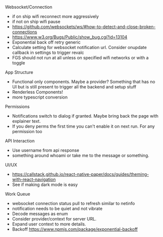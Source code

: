 Websocket/Connection
* if on ship wifi reconnect more aggressively
* if not on ship wifi pause
* https://github.com/websockets/ws/#how-to-detect-and-close-broken-connections
* https://www.w3.org/Bugs/Public/show_bug.cgi?id=13104
* Exponential back off retry generic
* Calculate setting for websocket notification url. Consider onupdate callback in settings to trigger revalc
* FGS should not run at all unless on specified wifi networks or with a toggle

App Structure
* Functional only components. Maybe a provider? Something that has no UI but is still present to trigger
  all the backend and setup stuff
* Renderless Components!
* more typescript conversion

Permissions
* Notifications switch to dialog if granted. Maybe bring back the page with explainer text.
* If you deny perms the first time you can't enable it on next run. For any permission too

API Interaction
* Use username from api response
* something around whoami or take me to the message or something.

UI/UX
* https://callstack.github.io/react-native-paper/docs/guides/theming-with-react-navigation
* See if making dark mode is easy

Work Queue
* websocket connection status pull to refresh similar to netinfo
* notification needs to be quiet and not vibrate
* Decode messages as enum
* Consider provider/context for server URL.
* Expand user context to more details.
* Backoff https://www.npmjs.com/package/exponential-backoff
